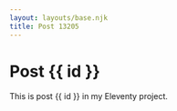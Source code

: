 ```yaml
---
layout: layouts/base.njk
title: Post 13205
---
```


# Post {{ id }}

This is post {{ id }} in my Eleventy project.
